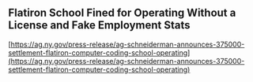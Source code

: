 ## Flatiron School Fined for Operating Without a License and Fake Employment Stats
  
  [https://ag.ny.gov/press-release/ag-schneiderman-announces-375000-settlement-flatiron-computer-coding-school-operating](https://ag.ny.gov/press-release/ag-schneiderman-announces-375000-settlement-flatiron-computer-coding-school-operating)